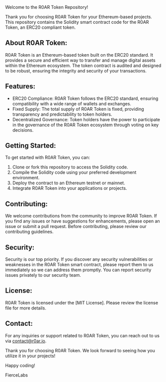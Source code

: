 Welcome to the R0AR Token Repository!

Thank you for choosing R0AR Token for your Ethereum-based projects. This repository contains the Solidity smart contract code for the R0AR Token, an ERC20 compliant token.

About R0AR Token:
-------------------
R0AR Token is an Ethereum-based token built on the ERC20 standard. It provides a secure and efficient way to transfer and manage digital assets within the Ethereum ecosystem. The token contract is audited and designed to be robust, ensuring the integrity and security of your transactions.

Features:
---------
- ERC20 Compliance: R0AR Token follows the ERC20 standard, ensuring compatibility with a wide range of wallets and exchanges.
- Fixed Supply: The total supply of R0AR Token is fixed, providing transparency and predictability to token holders.
- Decentralized Governance: Token holders have the power to participate in the governance of the R0AR Token ecosystem through voting on key decisions.

Getting Started:
----------------
To get started with R0AR Token, you can:
1. Clone or fork this repository to access the Solidity code.
2. Compile the Solidity code using your preferred development environment.
3. Deploy the contract to an Ethereum testnet or mainnet.
4. Integrate R0AR Token into your applications or projects.

Contributing:
-------------
We welcome contributions from the community to improve R0AR Token. If you find any issues or have suggestions for enhancements, please open an issue or submit a pull request. Before contributing, please review our contributing guidelines.

Security:
---------
Security is our top priority. If you discover any security vulnerabilities or weaknesses in the R0AR Token smart contract, please report them to us immediately so we can address them promptly. You can report security issues privately to our security team.

License:
--------
R0AR Token is licensed under the [MIT License]. Please review the license file for more details.

Contact:
---------
For any inquiries or support related to R0AR Token, you can reach out to us via contact@r0ar.io.

Thank you for choosing R0AR Token. We look forward to seeing how you utilize it in your projects!

Happy coding!

FierceLabs
